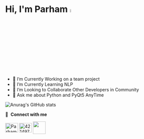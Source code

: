 # Hi, I'm Parham <img src="https://media.giphy.com/media/hvRJCLFzcasrR4ia7z/giphy.gif" width="5%">

- 🔭 I’m Currently Working on a team project
- 🌱 I’m Currently Learning NLP
- 👯 I’m Looking to Collaborate Other Developers in Community
- 💬 Ask me about Python and PyQt5 AnyTime

![Anurag's GitHub stats](https://github-readme-stats.vercel.app/api?username=Parham-Esmailzadeh&show_icons=true&theme=radical)

🔗 &nbsp;**Connect with me**
<p></p>
<a href="https://instagram.com/thisisparham04" target="_blank"><img align="center" src="https://raw.githubusercontent.com/rahuldkjain/github-profile-readme-generator/master/src/images/icons/Social/instagram.svg" alt="Parham-Esmailzadeh" height="30" width="40" /></a>
<a href="https://stackoverflow.com/users/18774085/parham-esmailzadeh" target="_blank"><img align="center" src="https://raw.githubusercontent.com/rahuldkjain/github-profile-readme-generator/master/src/images/icons/Social/stack-overflow.svg" alt="4214976" height="30" width="40" /></a>
<a href="https://t.me/Thisisparham021" target="_blank"><img align="center" src="https://upload.wikimedia.org/wikipedia/commons/thumb/8/82/Telegram_logo.svg/512px-Telegram_logo.svg.png" height="40" width="40" /></a>
